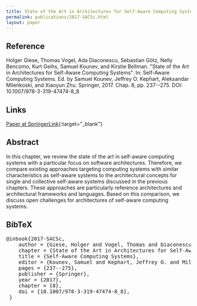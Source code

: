 ```yaml
---
title: State of the Art in Architectures for Self-Aware Computing Systems
permalink: publications/2017-SACSc.html
layout: paper
---
```


## Reference
Holger Giese, Thomas Vogel, Ada Diaconescu, Sebastian Götz, Nelly Bencomo, Kurt Geihs, Samuel Kounev, and Kirstie Bellman. "State of the Art in Architectures for Self-Aware Computing Systems". In: Self-Aware Computing Systems. Ed. by Samuel Kounev, Jeffrey O. Kephart, Aleksandar Milenkoski, and Xiaoyun Zhu. Springer, 2017. Chap. 8, pp. 237--275. DOI: 10.1007/978-3-319-47474-8\_8

## Links
[Paper at SpringerLink](https://doi.org/10.1007/978-3-319-47474-8_8){:target="_blank"}

## Abstract
In this chapter, we review the state of the art in self-aware computing systems with a particular focus on software architectures. Therefore, we compare existing approaches targeting computing systems with similar characteristics as self-aware systems to the architectural concepts for single and collective self-aware systems discussed in the previous chapters. These approaches are particularly reference architectures and architectural frameworks and languages. Based on this comparison, we discuss open challenges for architectures of self-aware computing systems.

## BibTeX

<div class="bibtex">
<pre>@inbook{2017-SACSc,
    author = {Giese, Holger and Vogel, Thomas and Diaconescu, Ada and Götz, Sebastian and Bencomo, Nelly and Geihs, Kurt and Kounev, Samuel and Bellman, Kirstie},
    chapter = {State of the Art in Architectures for Self-Aware Computing Systems},
    title = {Self-Aware Computing Systems},
    editor = {Kounev, Samuel and Kephart, Jeffrey O. and Milenkoski, Aleksandar and Zhu, Xiaoyun},
    pages = {237--275},
    publisher = {Springer},
    year = {2017},
    chapter = {8},
    doi = {10.1007/978-3-319-47474-8_8},
 }</pre></div>
